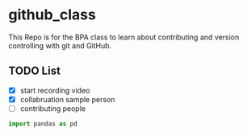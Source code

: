 # github_class
This Repo is for the BPA class to learn about contributing and version controlling with git and GitHub.

## TODO List
- [X] start recording video
- [X] collabruation sample person
- [ ] contributing people

```python
import pandas as pd
```
